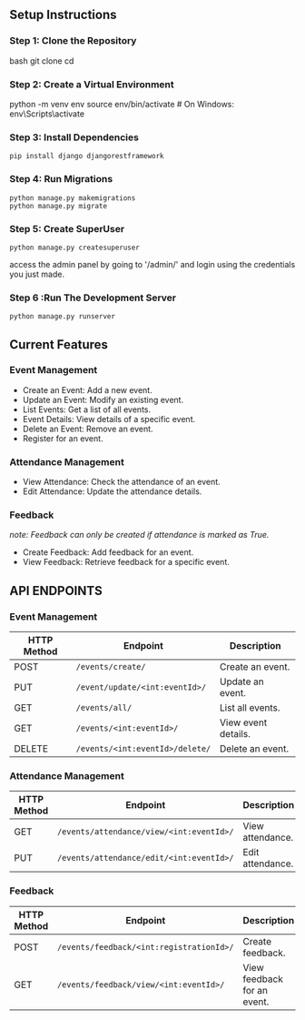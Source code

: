 ## **Setup Instructions**

### **Step 1: Clone the Repository**

bash
git clone <repository-url>
cd <repository-directory>

### Step 2: Create a Virtual Environment

python -m venv env
source env/bin/activate  # On Windows: env\Scripts\activate

### Step 3: Install Dependencies

    pip install django djangorestframework

### Step 4: Run Migrations

    python manage.py makemigrations
    python manage.py migrate

### Step 5: Create SuperUser
    python manage.py createsuperuser
access the admin panel by going to '/admin/' and login using the credentials you just made.

### Step 6 :Run The Development Server
    python manage.py runserver

## **Current Features**
### Event Management

- Create an Event: Add a new event.
- Update an Event: Modify an existing event.
- List Events: Get a list of all events.
- Event Details: View details of a specific event.
- Delete an Event: Remove an event.
- Register for an event.

### Attendance Management

- View Attendance: Check the attendance of an event.
- Edit Attendance: Update the attendance details.

### Feedback

  _note:  Feedback can only be created if attendance is marked as True.<br>_
  - Create Feedback: Add feedback for an event.<br>
  - View Feedback: Retrieve feedback for a specific event.<br>
##  **API ENDPOINTS**
### **Event Management**
| HTTP Method | Endpoint                              | Description              |
|-------------|---------------------------------------|--------------------------|
| POST        | `/events/create/`                    | Create an event.         |
| PUT         | `/event/update/<int:eventId>/`       | Update an event.         |
| GET         | `/events/all/`                       | List all events.         |
| GET         | `/events/<int:eventId>/`             | View event details.      |
| DELETE      | `/events/<int:eventId>/delete/`      | Delete an event.         |

### **Attendance Management**
| HTTP Method | Endpoint                                     | Description               |
|-------------|----------------------------------------------|---------------------------|
| GET         | `/events/attendance/view/<int:eventId>/`    | View attendance.          |
| PUT         | `/events/attendance/edit/<int:eventId>/`    | Edit attendance.          |

### **Feedback**
| HTTP Method | Endpoint                                     | Description               |
|-------------|----------------------------------------------|---------------------------|
| POST        | `/events/feedback/<int:registrationId>/`    | Create feedback.          |
| GET         | `/events/feedback/view/<int:eventId>/`      | View feedback for an event.|

